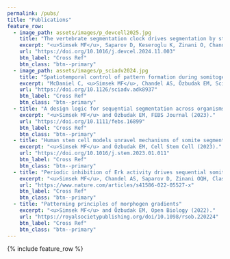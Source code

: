 ```yaml
---
permalink: /pubs/
title: "Publications"
feature_row:
  - image_path: assets/images/p_devcell2025.jpg
    title: "The vertebrate segmentation clock drives segmentation by stabilizing Dusp phosphatases in zebrafish"
    excerpt: "<u>Simsek MF</u>, Saparov D, Keseroglu K, Zinani O, Chandel AS, Dulal B, Sharma BK, Zimik S, Özbudak EM, Developmental Cell (2025)."
    url: "https://doi.org/10.1016/j.devcel.2024.11.003"
    btn_label: "Cross Ref"
    btn_class: "btn--primary"
  - image_path: assets/images/p_sciadv2024.jpg
    title: "Spatiotemporal control of pattern formation during somitogenesis"
    excerpt: "McDaniel C, <u>Simsek MF</u>, Chandel AS, Özbudak EM, Science Advances (2024)."
    url: "https://doi.org/10.1126/sciadv.adk8937"
    btn_label: "Cross Ref"
    btn_class: "btn--primary"
  - title: "A design logic for sequential segmentation across organisms"
    excerpt: "<u>Simsek MF</u> and Özbudak EM, FEBS Journal (2023)."
    url: "https://doi.org/10.1111/febs.16899"
    btn_label: "Cross Ref"
    btn_class: "btn--primary"
  - title: "Human stem cell models unravel mechanisms of somite segmentation"
    excerpt: "<u>Simsek MF</u> and Özbudak EM, Cell Stem Cell (2023)."
    url: "https://doi.org/10.1016/j.stem.2023.01.011"
    btn_label: "Cross Ref"
    btn_class: "btn--primary"
  - title: "Periodic inhibition of Erk activity drives sequential somite segmentation"
    excerpt: "<u>Simsek MF</u>, Chandel AS, Saparov D, Zinani OQH, Clason N, Özbudak EM, Nature, 2023."
    url: "https://www.nature.com/articles/s41586-022-05527-x"
    btn_label: "Cross Ref"
    btn_class: "btn--primary"
  - title: "Patterning principles of morphogen gradients"
    excerpt: "<u>Simsek MF</u> and Özbudak EM, Open Biology (2022)."
    url: "https://royalsocietypublishing.org/doi/10.1098/rsob.220224"
    btn_label: "Cross Ref"
    btn_class: "btn--primary"
---
```

{% include feature_row %}				
